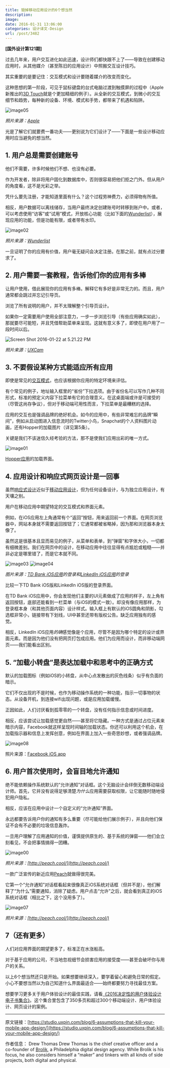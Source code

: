 ```yaml
---
title: 毁掉移动应用设计的6个想当然
description: 
image: 
date: 2016-01-31 13:06:00
categories: 设计译文-Design
url: /post/3482
---
```


**[国外设计第121期]**

过去几年来，用户交互进化如此迅速，设计师们都快跟不上了——导致在创建移动应用时，从其他媒介（甚至陈旧的应用设计）中照搬交互设计技巧。

其实重要的是要记住：交互模式和设计要随着媒介的改变而变化。

这种思想的第一阶段，可见于鼠标键盘的台式电脑过渡到触摸屏的过程中（Apple新推出的[3D Touch](http://www.apple.com/iphone-6s/3d-touch/)就是个更加精细的例子）。从全新的交互模式，到微小的交互细节和趋势，每种新的设备、环境、模式和手势，都带来了机遇和陷阱。

![image05](https://studio.uxpin.com/wp-content/uploads/2016/01/image056.png)

*照片来源：[Apple](http://www.apple.com/iphone-6s/3d-touch/)*

光是了解它们就要费一番功夫——更别说为它们设计了——下面是一些设计移动应用时应当避免的想当然。

## 1. 用户总是需要创建账号

他们不需要，许多时候他们不想、也没有必要。

作为开发者，除非将用户固化到数据库中，否则很容易把他们拒之门外。但从用户的角度看，这不是光彩之举。

凭什么要先注册，才能知道里面有什么？这个过程劳神费力，必须得物有所值。

相反，用户数据可以离线储存，当用户最终决定创建账号时转移到账户中。或者，可以考虑使用“访客”或“试用”模式，开放核心功能（比如下面的[Wunderlist](https://www.wunderlist.com/)），展现应用的功能，但是功能有限，或者带有水印。

![image02](https://studio.uxpin.com/wp-content/uploads/2016/01/image027.png)

*照片来源：[Wunderlist](https://www.wunderlist.com/)*

一旦证明了你的应用有价值，用户毫无疑问会决定注册。在那之前，就有点过分要求了。

## 2. 用户需要一套教程，告诉他们你的应用有多棒

让用户使用，借此展现你的应用有多棒。解释它有多好是非常无力的。而且，用户通常都会跳过并忘记引导页。

浏览了所有说明的用户，并不太理解整个引导页设计。

如果你一定需要用户使用全部注意力，一步一步浏览引导（有些应用确实如此），那就要尽可能短，并且凭借帮助菜单来呈现。这就有意义多了，即使在用户用了一段时间以后。

![Screen Shot 2016-01-22 at 5.21.22 PM](https://studio.uxpin.com/wp-content/uploads/2016/01/Screen-Shot-2016-01-22-at-5.21.22-PM.png)

*照片来源：[UXCam](http://blog.uxcam.com/10-apps-with-great-user-onboarding/)*

## 3. 不要假设某种方式能适应所有应用

即使是常见的[交互模式](https://studio.uxpin.com/ebooks/mobile-design-patterns/)，也应该根据你应用的特定环境来评估。

有个常见的例子，地址输入框里的“省份”下拉选项。由于省份名可以写作几种不同形式，标准的预定义内容下拉菜单有它的合理意义。在这桌面端或许是可接受的（尽管这尚存争议），但对于移动端可用性而言，下拉菜单是最糟糕的选择。

应用的交互也是强调品牌的绝好机会。如今的应用中，有些非常难忘的品牌“瞬间”，例如从启动图进入信息流时的Twitter小鸟，Snapchat的个人资料图片动画，还有Hopper的加载图片（详见第5条）。

关键是我们不该迷信久经考验的方法，那不是使我们应用出彩的唯一方式。

![image01](https://studio.uxpin.com/wp-content/uploads/2016/01/image01.gif)

[Hopper应用](https://dribbble.com/TeamHopper)的加载界面。

## 4. 应用设计和响应式网页设计是一回事

虽然[响应式设计](https://studio.uxpin.com/ebooks/responsive-web-design-best-practices/)近似于[移动应用设计](https://studio.uxpin.com/ebooks/mobile-ui-ux-design-trends-2015-2016/)，但为任何设备设计，与为独立应用设计，有天壤之别。

用户在移动应用中期望特定的交互模式和界面元素。

例如，在iOS应用左上角通常有个“返回”按钮，用来返回前一个界面。在网页浏览器中，网站本身就不需要返回按钮了；它通常都被省略掉，因为那和浏览器本身太像了。

虽然这是很基本且显而易见的例子，从菜单和表单，到“弹窗”和字体大小，一切都有细微差别。我们在网页中的设计，在移动应用中往往显得有点尴尬或粗糙——并非必定是哪里错了，而是它本就不同。

![image03](https://studio.uxpin.com/wp-content/uploads/2016/01/image037-576x1024.png) ![image04](https://studio.uxpin.com/wp-content/uploads/2016/01/image046-576x1024.png)

*图片来源：[TD Bank iOS应用](https://itunes.apple.com/us/app/td-bank-us/id382107453?mt=8)的登录和[LinkedIn iOS应用](https://itunes.apple.com/us/app/linkedin/id288429040?mt=8)的登录*

比较一下TD Bank iOS版和LinkedIn iOS版的登录界面。

在TD Bank iOS应用中，你会发现他们主要的UI元素做成了应用的样子，左上角有返回按钮，底部还能看到一栏菜单（与iOS的模式一致）。却没有像应用那样，为登录框本身（和其他页面内容）设计样式。输入框上有默认的iOS圆角和阴影，勾选框非常小，链接带有下划线，UI中甚至还带有版权公告。缺乏应用独有的感觉。

相反，LinkedIn iOS应用*的确*感觉像是个应用，尽管不是因为哪个特定的设计或界面元素。而是因为他们没有把网页打包成应用。他们为应用而设计，而非移动端网页——我们能看出区别。

## 5. “加载小转盘”是表达加载中和思考中的正确方式

默认的加载图标（例如iOS的小转盘，从中心点发散出的灰色线条）似乎有负面的暗示。

它们不仅出现的不是时候，也作为移动操作系统的一种功能，指示一切事物的状态。从设备开机，到连接wifi出现问题，或是应用加载缓慢。

正因如此，人们讨厌看到孤零零的一个转盘，没有任何指示信息或时间进度。

相反，应该尝试让加载感觉更自然——甚至将它隐藏。一种方式是通过占位元素来暗示内容，Facebook就这样呈现时间轴的加载状态。你还可以利用这个机会，在加载指示器和信息上发挥创意，例如在界面上加入一些奇思妙想，或者强调品牌。

![image08](https://studio.uxpin.com/wp-content/uploads/2016/01/image081-576x1024.png)

照片来源：[Facebook iOS app](http://itunes.apple.com/us/app/facebook/id284882215?mt=8)

## 6. 用户首次使用时，会盲目地允许通知

绝不能依赖操作系统默认的“允许通知”对话框。这个无脑设计会绊倒无数移动端设计师。首先，它并没有说得足够清楚*为什么*应用需要获取权限，让它能随时随地侵犯用户隐私。

相反，应该在应用中设计一个自定义的“允许通知”界面。

永远都要告诉用户你的通知有多么重要（尽可能给他们展示例子），并且向他们保证不会有不必要的垃圾信息轰炸。

一旦用户理解了应用通知的价值，谨慎提供原生的、基于系统的弹窗——他们会立刻看见，不会把事情搞得一团糟。

![image00](https://studio.uxpin.com/wp-content/uploads/2016/01/image009-576x1024.png)

*照片来源：[http://peach.cool/](http://peach.cool/)*

一款广泛宣传的新近应用[Peach](http://peach.cool/)就做得很完美。

它第一个“允许通知”对话框看起来很像真正iOS系统对话框（但并不是），他们解释了“为什么”需要通知，消除了疑虑。用户点击“允许”之后，就会看到真正的iOS系统对话框（相比之下，这个没用多了）。

![image07](https://studio.uxpin.com/wp-content/uploads/2016/01/image071-576x1024.png)

*照片来源：[http://peach.cool/](http://peach.cool/)*

## 7（还有更多）

人们对应用界面的期望更多了，标准正在水涨船高。

对于基于应用的公司，不当地忽视细节会损害应用的接受度——甚至会破坏你与用户的关系。

以上6个想当然还只是开始。如果想要继续深入，要学着留心和避免日常的假定。小心不要想当然以为自己知道什么界面最适合——始终都要努力寻找最佳方案。

想要学习更多关于用户体验设计的最佳实践，请看[《2016决定性的用户体验设计电子书集合》](https://studio.uxpin.com/ebooks/free-ui-ux-design-trends-2015-2016-ebook-bundle/)。这个集合里包含了350多页和超过300个移动端设计、用户体验设计、网页设计的案例。

---

原文链接：[https://studio.uxpin.com/blog/6-assumptions-that-kill-your-mobile-app-design/](https://studio.uxpin.com/blog/6-assumptions-that-kill-your-mobile-app-design/)

作者信息：
Drew Thomas
Drew Thomas is the chief creative officer and a co-founder of [Brolik](http://www.brolik.com/), a Philadelphia digital design agency. While Brolik is his focus, he also considers himself a “maker” and tinkers with all kinds of side projects, both digital and physical.